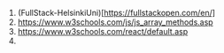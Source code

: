 1. (FullStack-HelsinkiUni)[https://fullstackopen.com/en/]
2. https://www.w3schools.com/js/js_array_methods.asp
3. https://www.w3schools.com/react/default.asp
4. 